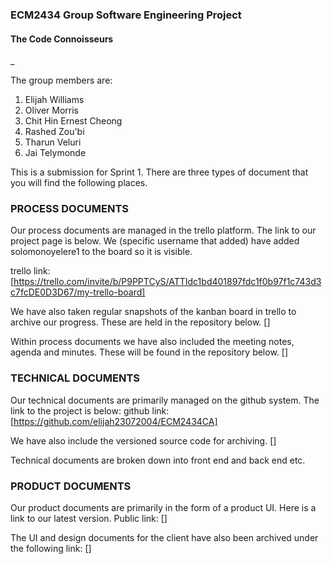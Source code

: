 ### ECM2434 Group Software Engineering Project

#### The Code Connoisseurs
_

The group members are:

1. Elijah Williams
2. Oliver Morris
3. Chit Hin Ernest Cheong
4. Rashed Zou'bi
5. Tharun Veluri
6. Jai Telymonde

This is a submission for Sprint 1. There are three types of document that you will find the following places.

### PROCESS DOCUMENTS
Our process documents are managed in the trello platform. The link to our project page is below. We (specific username that added) have added solomonoyelere1 to the board so it is visible.

trello link: [https://trello.com/invite/b/P9PPTCyS/ATTIdc1bd401897fdc1f0b97f1c743d3c7fcDE0D3D67/my-trello-board]

We have also taken regular snapshots of the kanban board in trello to archive our progress. These are held in the repository below.
[]

Within process documents we have also included the meeting notes, agenda and minutes. These will be found in the repository below.
[]

### TECHNICAL DOCUMENTS
Our technical documents are primarily managed on the github system. The link to the project is below: 
github link: [https://github.com/elijah23072004/ECM2434CA]

We have also include the versioned source code for archiving. []

Technical documents are broken down into front end and back end etc.  

### PRODUCT DOCUMENTS
Our product documents are primarily in the form of a product UI. Here is a link to our latest version. Public link: []

The UI and design documents for the client have also been archived under the following link: []
